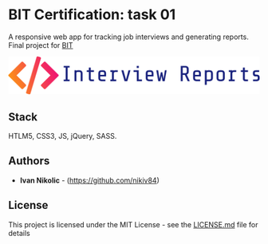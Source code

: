 # BIT Certification: task 01

A responsive web app for tracking job interviews and generating reports. Final project for [BIT](http://www.bgit.rs/)

![No more Tabs](/img/logo_text.png)


## Stack

HTLM5, CSS3, JS, jQuery, SASS.


## Authors

* **Ivan Nikolic** - (https://github.com/nikiv84)

## License

This project is licensed under the MIT License - see the [LICENSE.md](LICENSE.md) file for details
